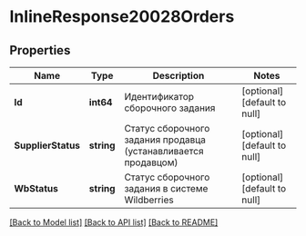 # InlineResponse20028Orders

## Properties
Name | Type | Description | Notes
------------ | ------------- | ------------- | -------------
**Id** | **int64** | Идентификатор сборочного задания | [optional] [default to null]
**SupplierStatus** | **string** | Статус сборочного задания продавца (устанавливается продавцом) | [optional] [default to null]
**WbStatus** | **string** | Статус сборочного задания в системе Wildberries | [optional] [default to null]

[[Back to Model list]](../README.md#documentation-for-models) [[Back to API list]](../README.md#documentation-for-api-endpoints) [[Back to README]](../README.md)

